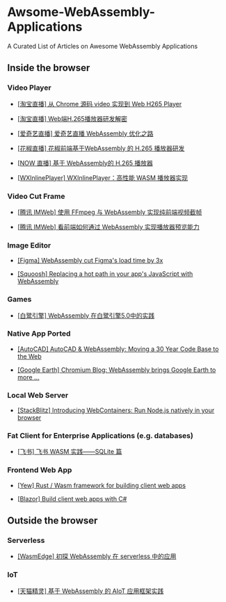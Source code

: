 # Awsome-WebAssembly-Applications

A Curated List of Articles on Awesome WebAssembly Applications

## Inside the browser

### Video Player

- [[淘宝直播] 从 Chrome 源码 video 实现到 Web H265 Player](https://mp.weixin.qq.com/s/RDpp2Opjh3LAxYczeHac5g)

- [[淘宝直播] Web端H.265播放器研发解密](https://fed.taobao.org/blog/2019/03/19/web-player-h265/)
- [[爱奇艺直播] 爱奇艺直播 WebAssembly 优化之路](https://mp.weixin.qq.com/s/LRGNOuFwHXALs_lhPyN3Zw)

- [[花椒直播] 花椒前端基于WebAssembly 的 H.265 播放器研发](https://zhuanlan.zhihu.com/p/73772711)

- [[NOW 直播] 基于 WebAssembly的 H.265 播放器](https://developer.aliyun.com/article/747663)

- [[WXInlinePlayer] WXInlinePlayer：高性能 WASM 播放器实现](https://github.com/ErosZy/md/blob/master/%E9%AB%98%E6%80%A7%E8%83%BDWASM%E6%92%AD%E6%94%BE%E5%99%A8%E5%AE%9E%E7%8E%B0/%E9%AB%98%E6%80%A7%E8%83%BDWASM%E6%92%AD%E6%94%BE%E5%99%A8%E5%AE%9E%E7%8E%B0.md)

### Video Cut Frame
 
- [[腾讯 IMWeb] 使用 FFmpeg 与 WebAssembly 实现纯前端视频截帧](https://mp.weixin.qq.com/s/HJpexn0pRWtucmkgLTGdPQ)
 
- [[腾讯 IMWeb] 看前端如何通过 WebAssembly 实现播放器预览能力](https://mp.weixin.qq.com/s/qePFM0IA3h3Sx_Zb1LBV8Q)

### Image Editor

- [[Figma] WebAssembly cut Figma's load time by 3x](https://www.figma.com/blog/webassembly-cut-figmas-load-time-by-3x/)

- [[Squoosh] Replacing a hot path in your app's JavaScript with WebAssembly](https://developers.google.com/web/updates/2019/02/hotpath-with-wasm)

### Games

- [[白鹭引擎] WebAssembly 在白鹭引擎5.0中的实践](https://zhuanlan.zhihu.com/p/30513129)

### Native App Ported

- [[AutoCAD] AutoCAD & WebAssembly: Moving a 30 Year Code Base to the Web](https://www.infoq.com/presentations/autocad-webassembly/)

- [[Google Earth] Chromium Blog: WebAssembly brings Google Earth to more ...](https://blog.chromium.org/2019/06/webassembly-brings-google-earth-to-more.html)

### Local Web Server

- [[StackBlitz] Introducing WebContainers: Run Node.js natively in your browser](https://blog.stackblitz.com/posts/introducing-webcontainers/)

### Fat Client for Enterprise Applications (e.g. databases)

- [[飞书] 飞书 WASM 实践——SQLite 篇](https://juejin.cn/post/6986579588075913223)

### Frontend Web App

- [[Yew] Rust / Wasm framework for building client web apps](https://yew.rs/)

- [[Blazor] Build client web apps with C#](https://dotnet.microsoft.com/apps/aspnet/web-apps/blazor)

## Outside the browser

### Serverless

- [[WasmEdge] 初探 WebAssembly 在 serverless 中的应用](https://zhuanlan.zhihu.com/p/297753460)

### IoT

- [[天猫精灵] 基于 WebAssembly 的 AIoT 应用框架实践](https://mp.weixin.qq.com/s/-7K2XpVFrZ2R3Wdwtc8GXw)
